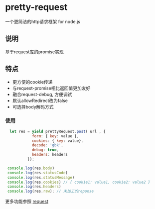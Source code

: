 # pretty-request
一个更简洁的http请求框架 for node.js

## 说明

基于request库的promise实现

## 特点

- 更方便的cookie传递
- 与request-promise相比返回值更加友好
- 融合request-debug, 方便调试
- 默认allowRedirect改为false
- 可选择body解码方式


### 使用

```javascript
  let res = yield prettyRequest.post( url , {
            form: { key: value },
            cookies: { key: value},
            decode: 'gbk',
            debug: true,
            headers: headers
          });

 console.log(res.body)
 console.log(res.statusCode)
 console.log(res.statusMessage)
 console.log(res.cookies) // { cookie1: value1, cookie2: value2 }
 console.log(res.headers)
 console.log(res.raw); // 未加工的reponse
```

更多功能参照 [request](https://www.npmjs.com/package/request)
